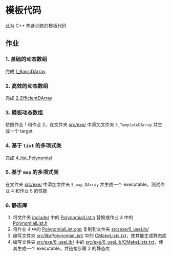 # 模板代码

此为 C++ 热身训练的模板代码

## 作业

### 1. 基础的动态数组

完成 [1_BasicDArray](src/exe/1_BasicDArray) 

### 2. 高效的动态数组

完成 [2_EfficientDArray](src/exe/2_EfficientDArray) 

### 3. 模板动态数组

仿照作业 1 和作业 2，在文件夹 [src/exe/](src/exe) 中添加文件夹 `3_TemplateDArray` 并生成一个 target

### 4. 基于 `list` 的多项式类

完成 [4_list_Polynomial](src/exe/4_list_Polynomial) 

###  5. 基于 `map` 的多项式类

在文件夹 [src/exe/](src/exe) 中添加文件夹 `5_map_DArray` 并生成一个 executable，测试作业 4 和作业 5 的性能

### 6. 静态库

1. 将文件夹 [include/](include/) 中的 [PolynomialList.h](include/PolynomialList.h) 替换成作业 4 中的 [PolynomialList.h](src/exe/4_list_Polynomial/PolynomialList.h) 
2. 将作业 4 中的 [PolynomialList.cpp](src/exe/4_list_Polynomial/PolynomialList.cpp) 复制到文件夹 [src/exe/6_useLib/](src/exe/6_useLib/) 
3. 编写文件夹 [src/lib/PolynomialList/](src/lib/PolynomialList/) 中的 [CMakeLists.txt](src/lib/PolynomialList/CMakeLists.txt)，使其能生成静态库 
4. 编写文件夹 [src/exe/6_useLib/](src/exe/6_useLib/) 中的 [src/exe/6_useLib/CMakeLists.txt](src/exe/6_useLib/CMakeLists.txt)，使其生成一个 executable，并链接步骤 2 的静态库

